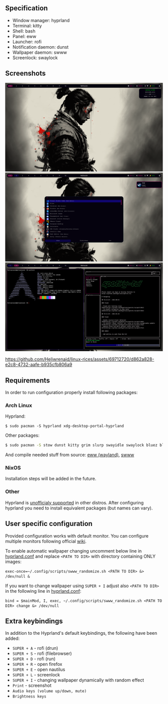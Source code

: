 ## Specification
- Window manager: hyprland
- Terminal: kitty
- Shell: bash
- Panel: eww
- Launcher: rofi
- Notification daemon: dunst
- Wallpaper daemon: swww
- Screenlock: swaylock

## Screenshots
![Statusbar](./screenshots/screen1.png)
![Rofi, dunst](./screenshots/screen2.png)
![Kitty, spotify-tui](./screenshots/screen3.png)


https://github.com/Heliwrenaid/linux-rices/assets/69712720/d862a828-e2c8-4732-aafe-b935cfb806a9




## Requirements

In order to run configuration properly install following packages:

### Arch Linux

Hyprland:

```
$ sudo pacman -S hyprland xdg-desktop-portal-hyprland
```
Other packages:

```sh
$ sudo pacman -S stow dunst kitty grim slurp swayidle swaylock bluez bluez-utils python socat jq alsa-utils pipewire wireplumber polkit-kde-agent networkmanager ttf-nerd-fonts-symbols-common ttf-fira-code
```

And compile needed stuff from source: [eww (wayland)](https://github.com/elkowar/eww), [swww](https://github.com/Horus645/swww)

### NixOS

Installation steps will be added in the future.

### Other

Hyprland is [unofficialy supported](https://wiki.hyprland.org/Getting-Started/Installation/#packages) in other distros. After configuring hyprland you need to install equivalent packages (but names can vary).

## User specific configuration
Provided configuration works with default monitor. You can configure multiple monitors following official [wiki](https://wiki.hyprland.org/Configuring/Monitors/).

To enable automatic wallpaper changing uncomment below line in [hyprland.conf](./hypr/hyprland.conf) and replace `<PATH TO DIR>` with directory containing ONLY images:

```
exec-once=~/.config/scripts/swww_randomize.sh <PATH TO DIR> &> /dev/null &
```

If you want to change wallpaper using `SUPER + I` adjust also `<PATH TO DIR>` in the following line in [hyprland.conf](./hypr/hyprland.conf):

```
bind = $mainMod, I, exec, ~/.config/scripts/swww_randomize.sh <PATH TO DIR> change &> /dev/null
```


## Extra keybindings

In addition to the Hyprland's default keybindings, the following have been added:

- `SUPER + A` - rofi (drun)
- `SUPER + S` - rofi (filebrowser)
- `SUPER + D` - rofi (run)
- `SUPER + R` - open firefox
- `SUPER + E` - open nautilus
- `SUPER + L` - screenlock
- `SUPER + I` - changing wallpaper dynamically with random effect
- `Print` - screenshot
- `Audio keys (volume up/down, mute)`
- `Brightness keys`
